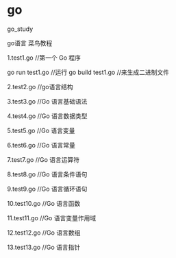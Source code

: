 # go
go_study

go语言 菜鸟教程

1.test1.go  //第一个 Go 程序

   go run test1.go    //运行
   go build test1.go  //来生成二进制文件

2.test2.go  //go语言结构
  
3.test3.go  //Go 语言基础语法

4.test4.go  //Go 语言数据类型

5.test5.go  //Go 语言变量

6.test6.go  //Go 语言常量

7.test7.go  //Go 语言运算符

8.test8.go  //Go 语言条件语句

9.test9.go  //Go 语言循环语句

10.test10.go  //Go 语言函数

11.test11.go  //Go 语言变量作用域

12.test12.go  //Go 语言数组

13.test13.go  //Go 语言指针


